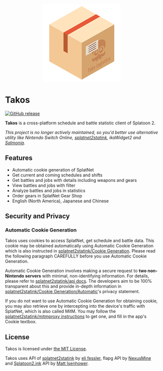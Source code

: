<p align="center">
  <img src="/assets/icons/256x256.png">
</p>

# Takos

[![GitHub release](https://img.shields.io/github/release/zhxie/Takos.svg)](https://github.com/zhxie/takos/releases/latest)

**Takos** is a cross-platform schedule and battle statistic client of Splatoon 2.

*This project is no longer actively maintained, so you'd better use alternative utility like Nintendo Switch Online, [splatnet2statink](https://github.com/frozenpandaman/splatnet2statink), ikaWidget2 and [Salmonia](https://github.com/tkgstrator/Salmonia).*

## Features

- Automatic cookie generation of SplatNet
- Get current and coming schedules and shifts
- Get battles and jobs with details including weapons and gears
- View battles and jobs with filter
- Analyze battles and jobs in statistics
- Order gears in SplatNet Gear Shop
- English (North America), Japanese and Chinese

## Security and Privacy

### Automatic Cookie Generation

Takos uses cookies to access SplatNet, get schedule and battle data. This cookie may be obtained automatically using Automatic Cookie Generation which is also instructed in [splatnet2statink/Cookie Generation](https://github.com/frozenpandaman/splatnet2statink#cookie-generation). Please read the following paragraph CAREFULLY before you use Automatic Cookie Generation.

Automatic Cookie Generation involves making a secure request to **two non-Nintendo servers** with minimal, non-identifying information. For details, please refer to [splatnet2statink/api docs](https://github.com/frozenpandaman/splatnet2statink/wiki/api-docs). The developers aim to be 100% transparent about this and provide in-depth information in [splatnet2statink/Cookie Generation/Automatic](https://github.com/frozenpandaman/splatnet2statink#automatic)'s privacy statement.

If you do not want to use Automatic Cookie Generation for obtaining cookie, you may also retrieve one by intercepting into the device's traffic with SplatNet, which is also called MitM. You may follow the [splatnet2statink/mitmproxy instructions](https://github.com/frozenpandaman/splatnet2statink/wiki/mitmproxy-instructions) to get one, and fill in the app's Cookie textbox.

## License

Takos is licensed under [the MIT License](/LICENSE).

Takos uses API of [splatnet2statink](https://github.com/frozenpandaman/splatnet2statink) by [eli fessler](https://github.com/frozenpandaman), flapg API by [NexusMine](https://twitter.com/NexusMine) and [Splatoon2.ink](https://github.com/misenhower/splatoon2.ink) API by [Matt Isenhower](https://github.com/misenhower).
